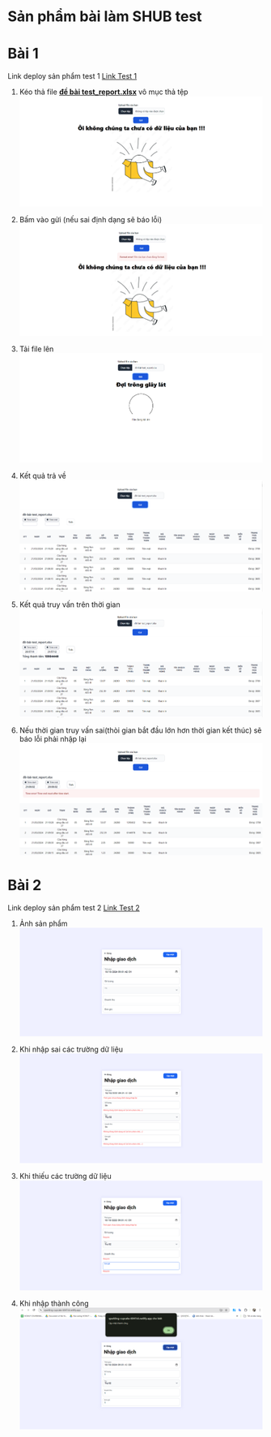 # Sản phẩm bài làm SHUB test

# Bài 1

Link deploy sản phẩm test 1 [Link Test 1](https://resonant-cupcake-feca40.netlify.app/)
1. Kéo thả file  <u>**đề bài test_report.xlsx**</u> vô mục thả tệp
![My Image](image/Screenshot%202024-10-10%20205444.png)

2. Bấm vào gửi (nếu sai định dạng sẽ báo lỗi)
![My Image](image/Screenshot%202024-10-10%20210644.png)

3. Tải file lên
![My Image](image/Screenshot%202024-10-10%20205516.png)

4. Kết quả trả về 
![My Image](image/Screenshot%202024-10-10%20205533.png)

5. Kết quả truy vấn trên thời gian
![My Image](image/Screenshot%202024-10-10%20205716.png)

6. Nếu thời gian truy vấn sai(thòi gian bắt đầu lớn hơn thời gian kết thúc) sẽ báo lỗi phải nhập lại
![My Image](image/Screenshot%202024-10-10%20210810.png)

# Bài 2

Link deploy sản phẩm test 2 [Link Test 2](https://sparkling-cupcake-6047c6.netlify.app/)

1. Ảnh sản phẩm ![My Image](image/Screenshot%202024-10-10%20210149.png)

2. Khi nhập sai các trường dữ liệu ![My Image](image/Screenshot%202024-10-10%20210223.png)

3. Khi thiếu các trường dữ liệu ![My Image](image/Screenshot%202024-10-10%20210250.png)

4. Khi nhập thành công ![My Image](image/Screenshot%202024-10-10%20210332.png)
